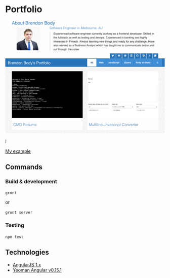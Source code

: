 # Portfolio

![Screenshot](https://raw.githubusercontent.com/bbody/Portfolio/master/screenshots/screenshot.png)

l

[My example](https://portfolio.bbody.io/)

## Commands

### Build & development

`grunt`

or

`grunt server`

### Testing

`npm test`

## Technologies

* [AngularJS 1.x](https://angularjs.org/)
* [Yeoman Angular v0.15.1](https://github.com/yeoman/generator-angular)